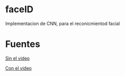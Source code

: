 # faceID
Implementacion de CNN, para el reconicmientod facial 

# Fuentes 
[Sin el video](https://github.com/codificandobits/Reconocimiento_facial_en_Python/blob/master/FaceRecognition.ipynb)

[Con el video](https://github.com/elesine/cnn-face-recognition/blob/main/Entrenamiento%20con%20CNN%20.ipynb)
